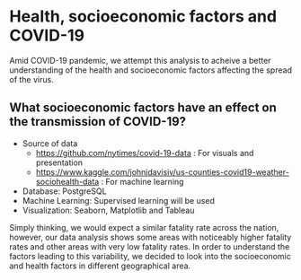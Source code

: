 # Health, socioeconomic factors and COVID-19
Amid COVID-19 pandemic, we attempt this analysis to acheive a better understanding of the health and socioeconomic factors affecting the spread of the virus.  

## What socioeconomic factors have an effect on the transmission of COVID-19?

- Source of data
  - <https://github.com/nytimes/covid-19-data> : For visuals and presentation
  - <https://www.kaggle.com/johnjdavisiv/us-counties-covid19-weather-sociohealth-data> : For machine learning
- Database: PostgreSQL
- Machine Learning: Supervised learning will be used
- Visualization: Seaborn, Matplotlib and Tableau

Simply thinking, we would expect a similar fatality rate across the nation, however, our data analysis shows some areas with noticeably higher fatality rates and other areas with very low fatality rates. In order to understand the factors leading to this variability, we decided to look into the socioeconomic and health factors in different geographical area. 



